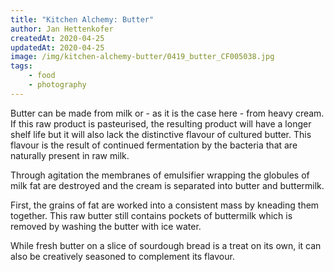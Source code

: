 ```yaml
---
title: "Kitchen Alchemy: Butter"
author: Jan Hettenkofer
createdAt: 2020-04-25
updatedAt: 2020-04-25
image: /img/kitchen-alchemy-butter/0419_butter_CF005038.jpg
tags:
    - food
    - photography
---
```


<div class="font-serif text-center">

<bz-picture loading="lazy" alt="A pot of heavy cream" src="/img/kitchen-alchemy-butter/0419_butter_CF004976.jpg"></bz-picture>

Butter can be made from milk or - as it is the case here - from heavy cream. If this raw product is pasteurised, the resulting product will have a longer shelf life but it will also lack the distinctive flavour of cultured butter. This flavour is the result of continued fermentation by the bacteria that are naturally present in raw milk.

<full-bleed-section>
    <div
        class="grid grid-cols-3 gap-4 w-full relative"
    >
            <bz-picture loading="lazy" alt="Heavy cream in a stand mixer" src="/img/kitchen-alchemy-butter/0419_butter_CF005001.jpg"></bz-picture>
            <bz-picture loading="lazy" alt="Half-churned butter with clearly visible fat globules" src="/img/kitchen-alchemy-butter/0419_butter_CF005008.jpg"></bz-picture>
            <bz-picture loading="lazy" alt="Fully churned but unwashed butter as well as buttermilk left in the mixing pot" src="/img/kitchen-alchemy-butter/0419_butter_CF005018.jpg"></bz-picture>
    </div>
</full-bleed-section>

Through agitation the membranes of emulsifier wrapping the globules of milk fat are destroyed and the cream is separated into butter and buttermilk.

<full-bleed-section>
    <bz-picture loading="lazy" alt="Freshly churned, unwashed butter and a glass of buttermilk" src="/img/kitchen-alchemy-butter/0419_butter_CF005038.jpg"></bz-picture>
</full-bleed-section>

First, the grains of fat are worked into a consistent mass by kneading them together. This raw butter still contains pockets of buttermilk which is removed by washing the butter with ice water.

<full-bleed-section>
    <div
        class="grid grid-cols-3 gap-4 w-full relative"
    >
            <bz-picture loading="lazy" alt="Butter in the process of being kneaded with visible drops of buttermilk" src="/img/kitchen-alchemy-butter/0419_butter_CF005041.jpg"></bz-picture>
            <bz-picture loading="lazy" alt="The crust on a bowl of ice water is being smashed by a granite pestle" src="/img/kitchen-alchemy-butter/0419_butter_CF005048.jpg"></bz-picture>
            <bz-picture loading="lazy" alt="Fully washed butter" src="/img/kitchen-alchemy-butter/0419_butter_CF005059.jpg"></bz-picture>
    </div>
</full-bleed-section>

While fresh butter on a slice of sourdough bread is a treat on its own, it can also be creatively seasoned to complement its flavour.

<full-bleed-section>
    <div
        class="grid grid-cols-2 gap-4 w-full relative"
    >
            <bz-picture loading="lazy" alt="Basil, birds-eye chillies, vanilla, rosmary and salt on a chopping board" src="/img/kitchen-alchemy-butter/0419_butter_CF005082.jpg"></bz-picture>
            <bz-picture loading="lazy" alt="An assortment of unseasoned and seasoned butter" src="/img/kitchen-alchemy-butter/0419_butter_CF005094.jpg"></bz-picture>
    </div>
</full-bleed-section>

</div>
